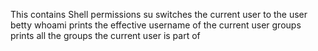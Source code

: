 This contains Shell permissions
su switches the current user to the user betty
whoami prints the effective username of the current user
groups prints all the groups the current user is part of

